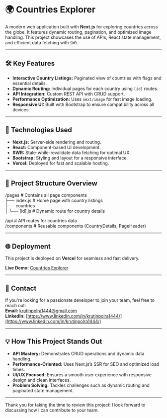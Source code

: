 # 🌍 Countries Explorer

A modern web application built with **Next.js** for exploring countries across the globe. It features dynamic routing, pagination, and optimized image handling. This project showcases the use of APIs, React state management, and efficient data fetching with `SWR`.  

---

## 🛠️ Key Features
- **Interactive Country Listings:** Paginated view of countries with flags and essential details.
- **Dynamic Routing:** Individual pages for each country using `[id]` routes.
- **API Integration:** Custom REST API with CRUD support.
- **Performance Optimization:** Uses `next/image` for fast image loading.
- **Responsive UI:** Built with Bootstrap to ensure compatibility across all devices.

---

## 🚀 Technologies Used
- **Next.js:** Server-side rendering and routing.
- **React:** Component-based UI development.
- **SWR:** Stale-while-revalidate data fetching for optimal UX.
- **Bootstrap:** Styling and layout for a responsive interface.
- **Vercel:** Deployed for fast and scalable hosting.

---

## 📁 Project Structure Overview

/pages               # Contains all page components   
├── index.js         # Home page with country listings   
├── countries          
│   └── [id].js      # Dynamic route for country details  

/api                 # API routes for countries data   
/components          # Reusable components (CountryDetails, PageHeader)  

---

## 🌐 Deployment
This project is deployed on **Vercel** for seamless and fast delivery.  

**Live Demo:** [Countries Explorer](https://your-vercel-app-url.vercel.app)

---

## 📧 Contact
If you're looking for a passionate developer to join your team, feel free to reach out:  
**Email:** krutinpolra1444@gmail.com  
**LinkedIn:** [https://www.linkedin.com/in/krutinpolra1444/](https://www.linkedin.com/in/krutinpolra1444/)

---

## 💡 How This Project Stands Out
- **API Mastery:** Demonstrates CRUD operations and dynamic data handling.
- **Performance-Oriented:** Uses Next.js’s SSR for SEO and optimized load times.
- **UI/UX Focused:** Ensures a smooth user experience with responsive design and clean interfaces.
- **Problem Solving:** Tackles challenges such as dynamic routing and paginated state management.

---

Thank you for taking the time to review this project! I look forward to discussing how I can contribute to your team.
